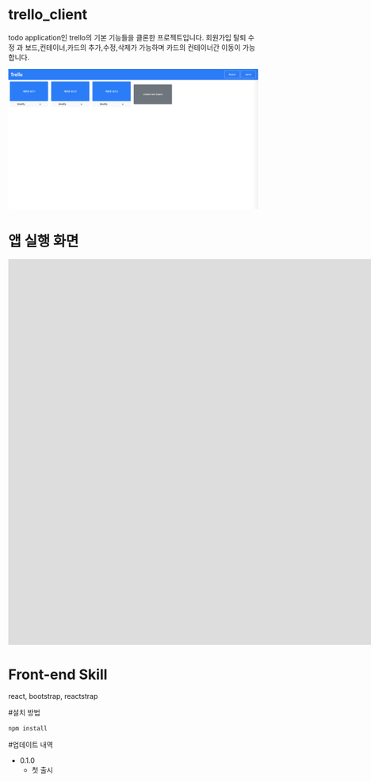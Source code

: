 # trello_client
todo application인 trello의 기본 기능들을 클론한 프로젝트입니다. 
회원가입 탈퇴 수정 과 보드,컨테이너,카드의 추가,수정,삭제가 가능하며 카드의 컨테이너간 이동이 가능합니다. 

![](./main.png)

# 앱 실행 화면
<iframe width="1635" height="779" src="https://www.youtube.com/embed/7x2Oy8dD7o8" frameborder="0" allow="accelerometer; autoplay; encrypted-media; gyroscope; picture-in-picture" allowfullscreen></iframe>

# Front-end Skill
react, bootstrap, reactstrap

#설치 방법
```sh
npm install
```

#업데이트 내역
* 0.1.0
    * 첫 출시
